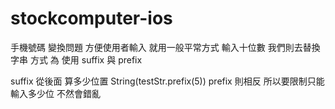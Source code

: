 # stockcomputer-ios

手機號碼 變換問題
方便使用者輸入 就用一般平常方式 輸入十位數
我們則去替換字串
方式 為 使用  suffix 與  prefix

suffix 從後面 算多少位置 String(testStr.prefix(5))
prefix 則相反 所以要限制只能輸入多少位 不然會錯亂




